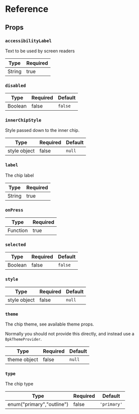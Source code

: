 
# Reference

## Props

### `accessibilityLabel`

Text to be used by screen readers

| Type | Required |
| ---- | -------- |
| String | true | `` |

### `disabled`

| Type | Required | Default |
| ---- | -------- | ------- |
| Boolean | false | `false` |

### `innerChipStyle`

Style passed down to the inner chip.

| Type | Required | Default |
| ---- | -------- | ------- |
| style object | false | `null` |

### `label`

The chip label

| Type | Required |
| ---- | -------- |
| String | true | `` |

### `onPress`

| Type | Required |
| ---- | -------- |
| Function | true | `` |

### `selected`

| Type | Required | Default |
| ---- | -------- | ------- |
| Boolean | false | `false` |

### `style`

| Type | Required | Default |
| ---- | -------- | ------- |
| style object | false | `null` |

### `theme`

The chip theme, see available theme props.

Normally you should not provide this directly, and instead use
a `BpkThemeProvider`.

| Type | Required | Default |
| ---- | -------- | ------- |
| theme object | false | `null` |

### `type`

The chip type

| Type | Required | Default |
| ---- | -------- | ------- |
| enum(&quot;primary&quot;,&quot;outline&quot;) | false | `'primary'` |
